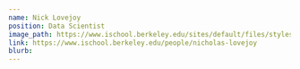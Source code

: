 ```yaml
---
name: Nick Lovejoy
position: Data Scientist
image_path: https://www.ischool.berkeley.edu/sites/default/files/styles/fullscreen/public/profile_pictures/nc_headshots_0006.jpg?itok=wuQ5lx8J
link: https://www.ischool.berkeley.edu/people/nicholas-lovejoy
blurb:
---
```

